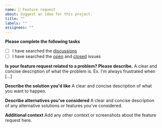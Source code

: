 ```yaml
---
name: 🚀 Feature request
about: Suggest an idea for this project.
title: ""
labels: ""
assignees: ""
---
```


**Please complete the following tasks**

- [ ] I have searched the [discussions](https://github.com/geem-lab/overreact/discussions)
- [ ] I have searched the [open](https://github.com/geem-lab/overreact/issues) and [closed](https://github.com/geem-lab/overreact/issues?q=is%3Aissue+is%3Aclosed) issues

**Is your feature request related to a problem? Please describe.**
A clear and concise description of what the problem is. Ex. I'm always frustrated when [...]

**Describe the solution you'd like**
A clear and concise description of what you want to happen.

**Describe alternatives you've considered**
A clear and concise description of any alternative solutions or features you've considered.

**Additional context**
Add any other context or screenshots about the feature request here.
